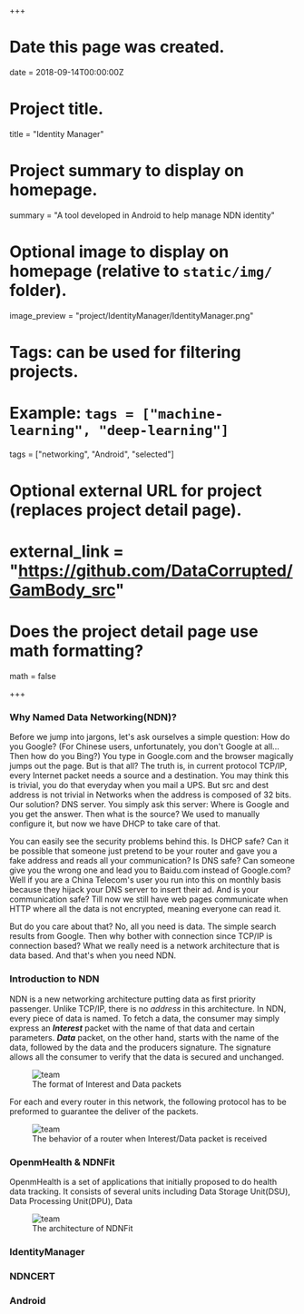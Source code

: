 +++

# Date this page was created.
date = 2018-09-14T00:00:00Z

# Project title.
title = "Identity Manager"

# Project summary to display on homepage.
summary = "A tool developed in Android to help manage NDN identity"

# Optional image to display on homepage (relative to `static/img/` folder).
image_preview = "project/IdentityManager/IdentityManager.png"

# Tags: can be used for filtering projects.
# Example: `tags = ["machine-learning", "deep-learning"]`
tags = ["networking", "Android", "selected"]

# Optional external URL for project (replaces project detail page).
# external_link = "https://github.com/DataCorrupted/GamBody_src"

# Does the project detail page use math formatting?
math = false

+++

### Why Named Data Networking(NDN)?

Before we jump into jargons, let's ask ourselves a simple question: How do you Google?
(For Chinese users, unfortunately, you don't Google at all... Then how do you Bing?)
You type in Google.com and the browser magically jumps out the page.
But is that all?
The truth is, in current protocol TCP/IP, every Internet packet needs a source and a destination.
You may think this is trivial, you do that everyday when you mail a UPS.
But src and dest address is not trivial in Networks when the address is composed of 32 bits.
Our solution?
DNS server. 
You simply ask this server: Where is Google and you get the answer.
Then what is the source?
We used to manually configure it, but now we have DHCP to take care of that.

You can easily see the security problems behind this.
Is DHCP safe? Can it be possible that someone just pretend to be your router and gave you a fake address and reads all your communication?
Is DNS safe? Can someone give you the wrong one and lead you to Baidu.com instead of Google.com?
Well if you are a China Telecom's user you run into this on monthly basis because they hijack your DNS server to insert their ad.
And is your communication safe? 
Till now we still have web pages communicate when HTTP where all the data is not encrypted, meaning everyone can read it.

But do you care about that?
No, all you need is data. 
The simple search results from Google.
Then why bother with connection since TCP/IP is connection based?
What we really need is a network architecture that is data based.
And that's when you need NDN.

### Introduction to NDN

NDN is a new networking architecture putting data as first priority passenger.
Unlike TCP/IP, there is no _address_ in this architecture.
In NDN, every piece of data is named. 
To fetch a data, the consumer may simply express an _**Interest**_ packet with the name of that data and certain parameters.
_**Data**_ packet, on the other hand, starts with the name of the data, followed by the data and the producers signature. 
The signature allows all the consumer to verify that the data is secured and unchanged.

<figure>
  <img src="/img/project/IdentityManager/packet.png" alt="team"/>
  <figcaption>The format of Interest and Data packets</figcaption>
</figure>

For each and every router in this network, the following protocol has to be preformed to guarantee the deliver of the packets.

<figure>
  <img src="/img/project/IdentityManager/routers.png" alt="team"/>
  <figcaption>The behavior of a router when Interest/Data packet is received</figcaption>
</figure>

### OpenmHealth & NDNFit

OpenmHealth is a set of applications that initially proposed to do health data tracking.
It consists of several units including Data Storage Unit(DSU), Data Processing Unit(DPU), Data 
<figure>
  <img src="/img/project/IdentityManager/IdentityManager.png" alt="team"/>
  <figcaption>The architecture of NDNFit</figcaption>
</figure>

### IdentityManager

### NDNCERT

### Android
